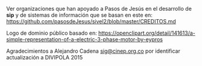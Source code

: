 Ver organizaciones que han apoyado a Pasos de Jesús en 
el desarrollo de **sip** y de sistemas de información que se basan
en este en:
	https://github.com/pasosdeJesus/sivel2/blob/master/CREDITOS.md

Logo de dominio público basado en:
	https://openclipart.org/detail/141613/a-simple-representation-of-a-electric-3-phase-motor-by-eypros

Agradecimientos a Alejandro Cadena <sig@cinep.org.co> por identificar 
actualización a DIVIPOLA 2015

